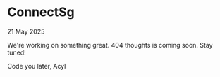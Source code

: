 # ConnectSg

21 May 2025

We're working on something great. 404 thoughts is coming soon. Stay tuned!

Code you later,
Acyl
